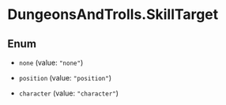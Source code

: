 # DungeonsAndTrolls.SkillTarget

## Enum


* `none` (value: `"none"`)

* `position` (value: `"position"`)

* `character` (value: `"character"`)


